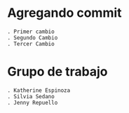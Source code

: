 # Agregando commit
    . Primer cambio
    . Segundo Cambio
    . Tercer Cambio

# Grupo de trabajo
    . Katherine Espinoza
    . Silvia Sedano
    . Jenny Repuello
